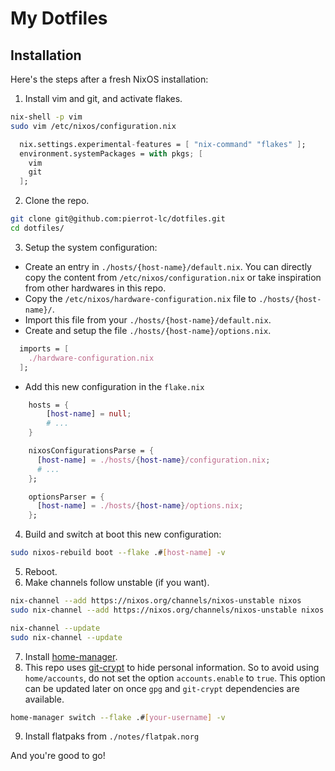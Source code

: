 # My Dotfiles

## Installation

Here's the steps after a fresh NixOS installation:

1. Install vim and git, and activate flakes.

```sh
nix-shell -p vim
sudo vim /etc/nixos/configuration.nix
```

```nix
  nix.settings.experimental-features = [ "nix-command" "flakes" ];
  environment.systemPackages = with pkgs; [
    vim
    git
  ];
```

2. Clone the repo.

```sh
git clone git@github.com:pierrot-lc/dotfiles.git
cd dotfiles/
```

3. Setup the system configuration:

 - Create an entry in `./hosts/{host-name}/default.nix`. You can directly copy
   the content from `/etc/nixos/configuration.nix` or take inspiration from
   other hardwares in this repo.
 - Copy the `/etc/nixos/hardware-configuration.nix` file to
   `./hosts/{host-name}/`.
 - Import this file from your `./hosts/{host-name}/default.nix`.
 - Create and setup the file `./hosts/{host-name}/options.nix`.

```nix
  imports = [
    ./hardware-configuration.nix
  ];
```

 - Add this new configuration in the `flake.nix`

```nix
    hosts = {
        [host-name] = null;
        # ...
    }

    nixosConfigurationsParse = {
      [host-name] = ./hosts/{host-name}/configuration.nix;
      # ...
    };

    optionsParser = {
      [host-name] = ./hosts/{host-name}/options.nix;
    };
```

4. Build and switch at boot this new configuration:

```sh
sudo nixos-rebuild boot --flake .#[host-name] -v
```

5. Reboot.
6. Make channels follow unstable (if you want).

```sh
nix-channel --add https://nixos.org/channels/nixos-unstable nixos
sudo nix-channel --add https://nixos.org/channels/nixos-unstable nixos

nix-channel --update
sudo nix-channel --update
```
7. Install [home-manager](https://nix-community.github.io/home-manager/index.xhtml).
8. This repo uses [git-crypt](https://github.com/AGWA/git-crypt) to hide
   personal information. So to avoid using `home/accounts`, do not set the
   option `accounts.enable` to `true`. This option can be updated later on once
   `gpg` and `git-crypt` dependencies are available.

```sh
home-manager switch --flake .#[your-username] -v
```

9. Install flatpaks from `./notes/flatpak.norg`

And you're good to go!
